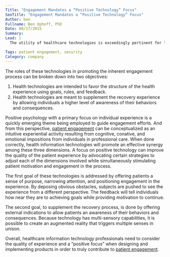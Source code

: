 ```yaml
---
Title: "Engagement Mandates a “Positive Technology” Focus"
SeoTitle: "Engagement Mandates a “Positive Technology” Focus"
Author: ben
Fullname: Ben Uphoff, PhD
Date: 08/17/2015
Summary: 
Lead: |
  The utility of healthcare technologies is exceedingly pertinent for lively and continual [patient engagement](https://catalyze.io/solutions/patient-engagement), but individual preferences and conjectures must be taken into consideration when design decisions are made. There have been no specific criterion released to offer support to the [patient engagement](https://catalyze.io/solutions/patient-engagement) process but there are emerging directions seen across the industry. But first, to thoroughly understand these disciplines, the purpose of health information technologies must be understood as it relates to [patient engagement](https://catalyze.io/solutions/patient-engagement). 

Tags: patient engagement, security
Category: company
---
```

The roles of these technologies in promoting the inherent engagement process can be broken down into two objectives:

1. Health technologies are intended to favor the structure of the health experience using goals, rules, and feedback.
2. Health technologies are meant to supplement the recovery experience by allowing individuals a higher level of awareness of their behaviors and consequences. 

Positive psychology with a primary focus on individual experience is a quickly emerging theme being employed to guide engagement efforts. And from this perspective, [patient engagement](https://catalyze.io/solutions/patient-engagement) can be conceptualized as an intuitive experiential activity resulting from cognitive, conative, and emotional impositions from individuals in professional care. When done correctly, health information technologies will promote an effective synergy among these three dimensions. A focus on positive technology can improve the quality of the patient experience by advocating certain strategies to adjust each of the dimensions involved while simultaneously stimulating patient motivation and engagement in the process. 

The first goal of these technologies is addressed by offering patients a sense of purpose, narrowing attention, and positioning engagement in the experience. By deposing obvious obstacles, subjects are pushed to see the experience from a different perspective. The feedback will tell individuals how near they are to achieving goals while providing motivation to continue. 

The second goal, to supplement the recovery process, is done by offering external indications to allow patients an awareness of their behaviors and consequences. Because technology has multi-sensory capabilities, it is possible to create an augmented reality that triggers multiple senses in unison. 

Overall, healthcare information technology professionals need to consider the quality of experience and a “positive focus” when designing and implementing products in order to truly contribute to [patient engagement](https://catalyze.io/solutions/patient-engagement).

